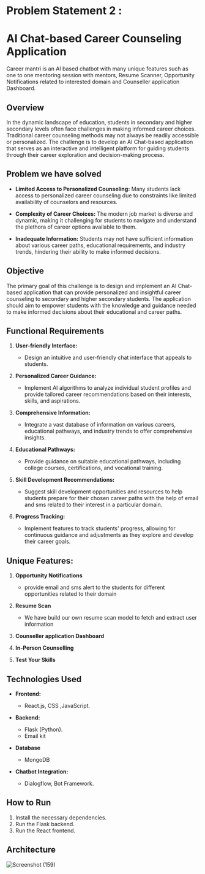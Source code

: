 # Problem Statement 2 :

# AI Chat-based Career Counseling Application

Career mantri is an AI based chatbot with many unique features such as one to one mentoring session with mentors, Resume Scanner, Opportunity Notifications related to interested domain and Counseller application Dashboard.

## Overview

In the dynamic landscape of education, students in secondary and higher secondary levels often face challenges in making informed career choices. Traditional career counseling methods may not always be readily accessible or personalized. The challenge is to develop an AI Chat-based application that serves as an interactive and intelligent platform for guiding students through their career exploration and decision-making process.

## Problem we have solved 

- **Limited Access to Personalized Counseling:** Many students lack access to personalized career counseling due to constraints like limited availability of counselors and resources.

- **Complexity of Career Choices:** The modern job market is diverse and dynamic, making it challenging for students to navigate and understand the plethora of career options available to them.

- **Inadequate Information:** Students may not have sufficient information about various career paths, educational requirements, and industry trends, hindering their ability to make informed decisions.

## Objective

The primary goal of this challenge is to design and implement an AI Chat-based application that can provide personalized and insightful career counseling to secondary and higher secondary students. The application should aim to empower students with the knowledge and guidance needed to make informed decisions about their educational and career paths.

## Functional Requirements

1. **User-friendly Interface:**
   - Design an intuitive and user-friendly chat interface that appeals to students.

2. **Personalized Career Guidance:**
   - Implement AI algorithms to analyze individual student profiles and provide tailored career recommendations based on their interests, skills, and aspirations.

3. **Comprehensive Information:**
   - Integrate a vast database of information on various careers, educational pathways, and industry trends to offer comprehensive insights.

4. **Educational Pathways:**
   - Provide guidance on suitable educational pathways, including college courses, certifications, and vocational training.

5. **Skill Development Recommendations:**
   - Suggest skill development opportunities and resources to help students prepare for their chosen career paths with the help of email and sms related to their interest in a particular domain.

6. **Progress Tracking:**
   - Implement features to track students' progress, allowing for continuous guidance and adjustments as they explore and develop their career goals.
  
## Unique Features:
1. **Opportunity Notifications**
   - provide email and sms alert to the students for different opportunities related to their domain
     
2. **Resume Scan**
   - We have build our own resume scan model to fetch and extract user information

3. **Counseller application Dashboard**
4. **In-Person Counselling**
5. **Test Your Skills**

## Technologies Used

- **Frontend:**
  - React.js, CSS ,JavaScript.

- **Backend:**
  - Flask (Python).
  - Email kit

- **Database**
  - MongoDB

- **Chatbot Integration:**
  - Dialogflow, Bot Framework.

## How to Run

1. Install the necessary dependencies.
2. Run the Flask backend.
3. Run the React frontend.

## Architecture
![Screenshot (159)](https://github.com/DhananjayDogne/nit_b_chatbot_2/assets/120880974/968187f5-fb30-403c-a76d-3ff8a9859172)
